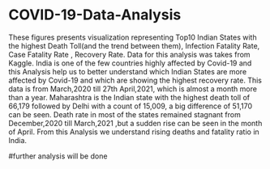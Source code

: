 # COVID-19-Data-Analysis

These figures presents visualization representing Top10 Indian States with the highest Death Toll(and the trend between them), Infection Fatality Rate, Case Fatality Rate , Recovery Rate. Data for this analysis was takes from Kaggle. India is one of the few countries highly affected by Covid-19 and this Analysis help us to better understand which Indian States are more affected by Covid-19 and which are showing the highest recovery rate.
This data is from March,2020 till 27th April,2021, which is almost a month more than a year. Maharashtra is the Indian state with the highest death toll of 66,179 followed by Delhi with a count of 15,009, a big difference of 51,170 can be seen. Death rate in most of the states remained stagnant from December,2020 till March,2021 ,but a sudden rise can be seen in the month of April. From this Analysis we understand rising deaths and fatality ratio in India.

#further analysis will be done 

